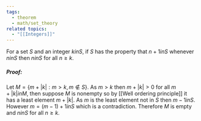 ```yaml
---
tags:
  - theorem
  - math/set_theory
related topics:
  - "[[Integers]]"
---
```

For a set $S$ and an integer $k in S$, if $S$ has the property that $n+1 in S$ whenever $n in S$ then $n in S$ for all $n\geq k$.
##### Proof:
Let $M=\{m + |k|: m > k, m\notin S\}$. As $m>k$ then $m+|k| > 0$ for all $m+|k| in M$, then suppose $M$ is nonempty so by [[Well ordering principle]] it has a least element $m + |k|$. As $m$ is the least element not in $S$ then $m-1 in S$. However $m = (m-1) + 1 in S$ which is a contradiction. Therefore $M$ is empty and $n in S$ for all $n\geq k$.